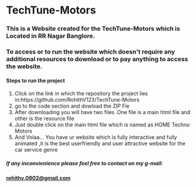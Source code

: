 # TechTune-Motors
<h3>This is a Website created for the TechTune-Motors which is Located in RR Nagar Banglore.</h3>
<h3>To access or to run the website which doesn't require any additional resources to download or to pay anything to access the website.</h6>

<h4>Steps to run the project</h4>
<ol>
  <li>Click on the link in which the repository the project lies in:https://github.com/RohithV123/TechTune-Motors</li>
  <li>go to the code section and dowload the ZIP Fie</li>
  <li>After downloading you will have two files .One file is a main html file and other is the resource file</li>
  <li>Just double click on the main html file which is named as HOME Techno Motors </li>
  <li>And Volaa... You have ur website which is fully interactive and fully animated ,it is the best userfriendly and user attractive website for the car service genre </li>
</ol>
<h5>If any inconvienience please feel free to contact on my g-mail:<h4><u>rohithv.0802@gmail.com</u></h4></h5>
